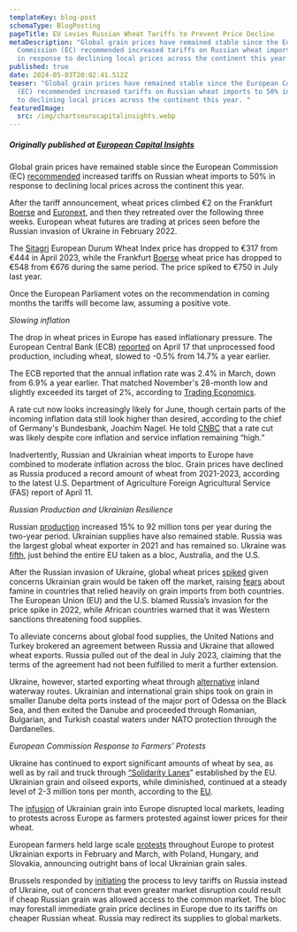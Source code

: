 ```yaml
---
templateKey: blog-post
schemaType: BlogPosting
pageTitle: EU Levies Russian Wheat Tariffs to Prevent Price Decline
metaDescription: "Global grain prices have remained stable since the European
  Commission (EC) recommended increased tariffs on Russian wheat imports to 50%
  in response to declining local prices across the continent this year. "
published: true
date: 2024-05-03T20:02:41.512Z
teaser: "Global grain prices have remained stable since the European Commission
  (EC) recommended increased tariffs on Russian wheat imports to 50% in response
  to declining local prices across the continent this year. "
featuredImage:
  src: /img/chartseurocapitalinsights.webp
---
```

##### *O﻿riginally published at [European Capital Insights](https://europeancapitalinsights.substack.com/p/eu-levies-russian-wheat-tariffs-to)*

Global grain prices have remained stable since the European Commission (EC) [recommended](https://neighbourhood-enlargement.ec.europa.eu/news/commission-proposes-increased-tariffs-russian-and-belarusian-grain-products-2024-03-22_en) increased tariffs on Russian wheat imports to 50% in response to declining local prices across the continent this year.

After the tariff announcement, wheat prices climbed €2 on the Frankfurt [Boerse](https://www.boerse-frankfurt.de/commodity/weizenpreis) and [Euronext](https://live.euronext.com/en/product/commodities-futures/EDW-DPAR), and then they retreated over the following three weeks. European wheat futures are trading at prices seen before the Russian invasion of Ukraine in February 2022.

The [Sitagri](https://live.euronext.com/en/product/commodities-futures/EDW-DPAR) European Durum Wheat Index price has dropped to €317 from €444 in April 2023, while the Frankfurt [Boerse](https://www.boerse-frankfurt.de/commodity/weizenpreis) wheat price has dropped to €548 from €676 during the same period. The price spiked to €750 in July last year.

Once the European Parliament votes on the recommendation in coming months the tariffs will become law, assuming a positive vote.

*Slowing inflation*

The drop in wheat prices in Europe has eased inflationary pressure. The European Central Bank (ECB) [reported](https://ec.europa.eu/eurostat/web/products-euro-indicators/w/2-17042024-ap) on April 17 that unprocessed food production, including wheat, slowed to -0.5% from 14.7% a year earlier.

The ECB reported that the annual inflation rate was 2.4% in March, down from 6.9% a year earlier. That matched November's 28-month low and slightly exceeded its target of 2%, according to [Trading Economics](https://tradingeconomics.com/euro-area/inflation-cpi).

A rate cut now looks increasingly likely for June, though certain parts of the incoming inflation data still look higher than desired, according to the chief of Germany's Bundesbank, Joachim Nagel. He told [CNBC](https://www.cnbc.com/2024/04/17/ecb-june-rate-cut-looks-increasingly-likely-but-still-caveats-joachim-nagel.html) that a rate cut was likely despite core inflation and service inflation remaining “high.”

Inadvertently, Russian and Ukrainian wheat imports to Europe have combined to moderate inflation across the bloc. Grain prices have declined as Russia produced a record amount of wheat from 2021-2023, according to the latest U.S. Department of Agriculture Foreign Agricultural Service (FAS) report of April 11.

*Russian Production and Ukrainian Resilience*

Russian [production](https://ipad.fas.usda.gov/countrysummary/default.aspx?id=RS&crop=Wheat) increased 15% to 92 million tons per year during the two-year period. Ukrainian supplies have also remained stable. Russia was the largest global wheat exporter in 2021 and has remained so. Ukraine was [fifth](https://www.rferl.org/a/top-10-wheat-exporters-russia-ukraine/31871594.html), just behind the entire EU taken as a bloc, Australia, and the U.S.

After the Russian invasion of Ukraine, global wheat prices [spiked](https://www.uswheat.org/wheatletter/russian-intervention-has-fueled-every-wheat-price-spike-since-2007/) given concerns Ukrainian grain would be taken off the market, raising [fears](https://www.wsj.com/articles/how-food-became-putins-new-strategic-weapon-11656849602) about famine in countries that relied heavily on grain imports from both countries. The European Union (EU) and the U.S. blamed Russia’s invasion for the price spike in 2022, while African countries warned that it was Western sanctions threatening food supplies.

To alleviate concerns about global food supplies, the United Nations and Turkey brokered an agreement between Russia and Ukraine that allowed wheat exports. Russia pulled out of the deal in July 2023, claiming that the terms of the agreement had not been fulfilled to merit a further extension.

Ukraine, however, started exporting wheat through [alternative](https://email.cpg-online.de/t/d-CD8FFE624CBF34712540EF23F30FEDED) inland waterway routes. Ukrainian and international grain ships took on grain in smaller Danube delta ports instead of the major port of Odessa on the Black Sea, and then exited the Danube and proceeded through Romanian, Bulgarian, and Turkish coastal waters under NATO protection through the Dardanelles.

*European Commission Response to Farmers’ Protests*

Ukraine has continued to export significant amounts of wheat by sea, as well as by rail and truck through [“Solidarity Lanes](https://transport.ec.europa.eu/news-events/news/european-commission-establish-solidarity-lanes-help-ukraine-export-agricultural-goods-2022-05-12_en)” established by the EU. Ukrainian grain and oilseed exports, while diminished, continued at a steady level of 2-3 million tons per month, according to the [EU](https://eu-solidarity-ukraine.ec.europa.eu/eu-assistance-ukraine/eu-ukraine-solidarity-lanes_en).

The [infusion](https://www.agriculture.com/markets/newswire/have-western-sanctions-on-russia-impacted-its-wheat-exports) of Ukrainian grain into Europe disrupted local markets, leading to protests across Europe as farmers protested against lower prices for their wheat.

European farmers held large scale [protests](https://apnews.com/article/poland-farmers-protest-ukraine-green-deal-68e62bb822ce6a09eefefe9b2909c023) throughout Europe to protest Ukrainian exports in February and March, with Poland, Hungary, and Slovakia, announcing outright bans of local Ukrainian grain sales.

Brussels responded by [initiating](https://fortune.com/europe/2024/03/22/europe-hit-russian-grain-tariffs-moscow-no-use-exports-wreak-havoc-eu-market/) the process to levy tariffs on Russia instead of Ukraine, out of concern that even greater market disruption could result if cheap Russian grain was allowed access to the common market. The bloc may forestall immediate grain price declines in Europe due to its tariffs on cheaper Russian wheat. Russia may redirect its supplies to global markets.